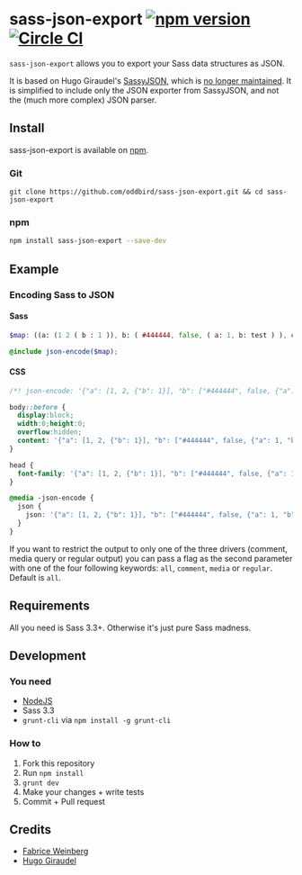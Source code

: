 # sass-json-export [![npm version](https://badge.fury.io/js/sass-json-export.svg)](https://badge.fury.io/js/sass-json-export) [![Circle CI](https://circleci.com/gh/oddbird/sass-json-export.svg?style=svg)](https://circleci.com/gh/oddbird/sass-json-export)

`sass-json-export` allows you to export your Sass data structures as JSON.

It is based on Hugo Giraudel's
[SassyJSON](https://github.com/HugoGiraudel/SassyJSON), which is
[no longer maintained](https://github.com/HugoGiraudel/SassyJSON/issues/91). It
is simplified to include only the JSON exporter from SassyJSON, and not the
(much more complex) JSON parser.

## Install

sass-json-export is available on [npm](https://npmjs.org/).

### Git

``` git
git clone https://github.com/oddbird/sass-json-export.git && cd sass-json-export
```

### npm

``` bash
npm install sass-json-export --save-dev
```

## Example

### Encoding Sass to JSON

#### Sass

``` scss
$map: ((a: (1 2 ( b : 1 )), b: ( #444444, false, ( a: 1, b: test ) ), c: (2 3 4 string)));

@include json-encode($map);
```

#### CSS

``` css
/*! json-encode: '{"a": [1, 2, {"b": 1}], "b": ["#444444", false, {"a": 1, "b": "test"}], "c": [2, 3, 4, "string"]}' */

body::before {
  display:block;
  width:0;height:0;
  overflow:hidden;
  content: '{"a": [1, 2, {"b": 1}], "b": ["#444444", false, {"a": 1, "b": "test"}], "c": [2, 3, 4, "string"]}';
}

head {
  font-family: '{"a": [1, 2, {"b": 1}], "b": ["#444444", false, {"a": 1, "b": "test"}], "c": [2, 3, 4, "string"]}';
}

@media -json-encode {
  json {
    json: '{"a": [1, 2, {"b": 1}], "b": ["#444444", false, {"a": 1, "b": "test"}], "c": [2, 3, 4, "string"]}';
  }
}
```

If you want to restrict the output to only one of the three drivers (comment,
media query or regular output) you can pass a flag as the second parameter with
one of the four following keywords: `all`, `comment`, `media` or
`regular`. Default is `all`.

## Requirements

All you need is Sass 3.3+. Otherwise it's just pure Sass madness.

## Development

### You need

  * [NodeJS](http://nodejs.org)
  * Sass 3.3
  * `grunt-cli` via `npm install -g grunt-cli`

### How to

  1. Fork this repository
  2. Run `npm install`
  3. `grunt dev`
  4. Make your changes + write tests
  5. Commit + Pull request

## Credits

* [Fabrice Weinberg](http://twitter.com/fweinb)
* [Hugo Giraudel](http://twitter.com/hugogiraudel)

